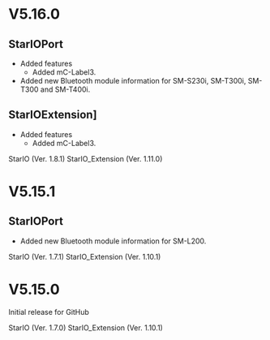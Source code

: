 # V5.16.0

## StarIOPort
- Added features
  * Added mC-Label3.
- Added new Bluetooth module information for SM-S230i, SM-T300i, SM-T300 and SM-T400i.

## StarIOExtension]
- Added features
  * Added mC-Label3.

StarIO (Ver. 1.8.1)
StarIO_Extension (Ver. 1.11.0)


# V5.15.1

## StarIOPort
- Added new Bluetooth module information for SM-L200.

StarIO (Ver. 1.7.1)
StarIO_Extension (Ver. 1.10.1)


# V5.15.0

Initial release for GitHub

StarIO (Ver. 1.7.0)
StarIO_Extension (Ver. 1.10.1)